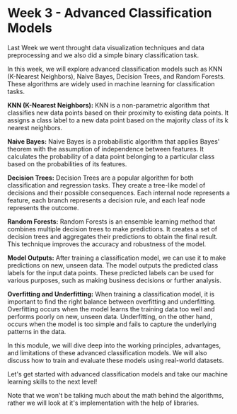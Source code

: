 # Week 3 - Advanced Classification Models

Last Week we went throught data visualization techniques and data preprocessing and we also did a simple binary classification task.

In this week, we will explore advanced classification models such as KNN (K-Nearest Neighbors), Naive Bayes, Decision Trees, and Random Forests. These algorithms are widely used in machine learning for classification tasks.

**KNN (K-Nearest Neighbors):**
KNN is a non-parametric algorithm that classifies new data points based on their proximity to existing data points. It assigns a class label to a new data point based on the majority class of its k nearest neighbors.

**Naive Bayes:**
Naive Bayes is a probabilistic algorithm that applies Bayes' theorem with the assumption of independence between features. It calculates the probability of a data point belonging to a particular class based on the probabilities of its features.

**Decision Trees:**
Decision Trees are a popular algorithm for both classification and regression tasks. They create a tree-like model of decisions and their possible consequences. Each internal node represents a feature, each branch represents a decision rule, and each leaf node represents the outcome.

**Random Forests:**
Random Forests is an ensemble learning method that combines multiple decision trees to make predictions. It creates a set of decision trees and aggregates their predictions to obtain the final result. This technique improves the accuracy and robustness of the model.

**Model Outputs:**
After training a classification model, we can use it to make predictions on new, unseen data. The model outputs the predicted class labels for the input data points. These predicted labels can be used for various purposes, such as making business decisions or further analysis.

**Overfitting and Underfitting:**
When training a classification model, it is important to find the right balance between overfitting and underfitting. Overfitting occurs when the model learns the training data too well and performs poorly on new, unseen data. Underfitting, on the other hand, occurs when the model is too simple and fails to capture the underlying patterns in the data.

In this module, we will dive deep into the working principles, advantages, and limitations of these advanced classification models. We will also discuss how to train and evaluate these models using real-world datasets.

Let's get started with advanced classification models and take our machine learning skills to the next level!

Note that we won't be talking much about the math behind the algorithms, rather we will look at it's implementation with the help of libraries.
